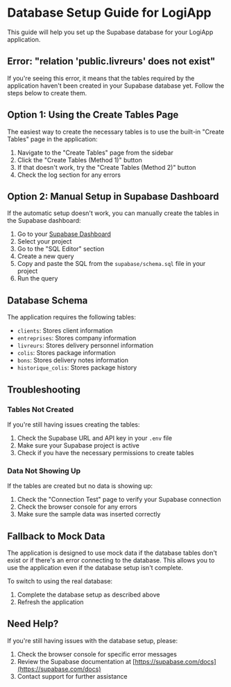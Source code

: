 # Database Setup Guide for LogiApp

This guide will help you set up the Supabase database for your LogiApp application.

## Error: "relation 'public.livreurs' does not exist"

If you're seeing this error, it means that the tables required by the application haven't been created in your Supabase database yet. Follow the steps below to create them.

## Option 1: Using the Create Tables Page

The easiest way to create the necessary tables is to use the built-in "Create Tables" page in the application:

1. Navigate to the "Create Tables" page from the sidebar
2. Click the "Create Tables (Method 1)" button
3. If that doesn't work, try the "Create Tables (Method 2)" button
4. Check the log section for any errors

## Option 2: Manual Setup in Supabase Dashboard

If the automatic setup doesn't work, you can manually create the tables in the Supabase dashboard:

1. Go to your [Supabase Dashboard](https://app.supabase.com/)
2. Select your project
3. Go to the "SQL Editor" section
4. Create a new query
5. Copy and paste the SQL from the `supabase/schema.sql` file in your project
6. Run the query

## Database Schema

The application requires the following tables:

- `clients`: Stores client information
- `entreprises`: Stores company information
- `livreurs`: Stores delivery personnel information
- `colis`: Stores package information
- `bons`: Stores delivery notes information
- `historique_colis`: Stores package history

## Troubleshooting

### Tables Not Created

If you're still having issues creating the tables:

1. Check the Supabase URL and API key in your `.env` file
2. Make sure your Supabase project is active
3. Check if you have the necessary permissions to create tables

### Data Not Showing Up

If the tables are created but no data is showing up:

1. Check the "Connection Test" page to verify your Supabase connection
2. Check the browser console for any errors
3. Make sure the sample data was inserted correctly

## Fallback to Mock Data

The application is designed to use mock data if the database tables don't exist or if there's an error connecting to the database. This allows you to use the application even if the database setup isn't complete.

To switch to using the real database:

1. Complete the database setup as described above
2. Refresh the application

## Need Help?

If you're still having issues with the database setup, please:

1. Check the browser console for specific error messages
2. Review the Supabase documentation at [https://supabase.com/docs](https://supabase.com/docs)
3. Contact support for further assistance
